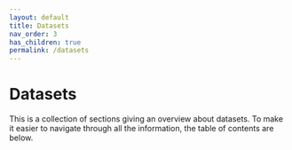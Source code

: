 ```yaml
---
layout: default
title: Datasets
nav_order: 3
has_children: true
permalink: /datasets
---
```

# Datasets
This is a collection of sections giving an overview about datasets. To make it easier to navigate through all the information, the table of contents are below.